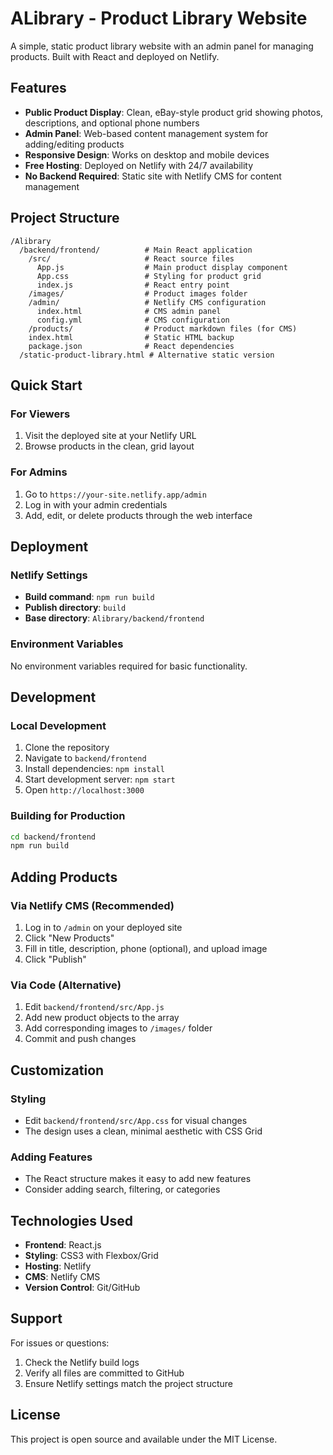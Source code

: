 # ALibrary - Product Library Website

A simple, static product library website with an admin panel for managing products. Built with React and deployed on Netlify.

## Features

- **Public Product Display**: Clean, eBay-style product grid showing photos, descriptions, and optional phone numbers
- **Admin Panel**: Web-based content management system for adding/editing products
- **Responsive Design**: Works on desktop and mobile devices
- **Free Hosting**: Deployed on Netlify with 24/7 availability
- **No Backend Required**: Static site with Netlify CMS for content management

## Project Structure

```
/Alibrary
  /backend/frontend/          # Main React application
    /src/                     # React source files
      App.js                  # Main product display component
      App.css                 # Styling for product grid
      index.js                # React entry point
    /images/                  # Product images folder
    /admin/                   # Netlify CMS configuration
      index.html              # CMS admin panel
      config.yml              # CMS configuration
    /products/                # Product markdown files (for CMS)
    index.html                # Static HTML backup
    package.json              # React dependencies
  /static-product-library.html # Alternative static version
```

## Quick Start

### For Viewers
1. Visit the deployed site at your Netlify URL
2. Browse products in the clean, grid layout

### For Admins
1. Go to `https://your-site.netlify.app/admin`
2. Log in with your admin credentials
3. Add, edit, or delete products through the web interface

## Deployment

### Netlify Settings
- **Build command**: `npm run build`
- **Publish directory**: `build`
- **Base directory**: `Alibrary/backend/frontend`

### Environment Variables
No environment variables required for basic functionality.

## Development

### Local Development
1. Clone the repository
2. Navigate to `backend/frontend`
3. Install dependencies: `npm install`
4. Start development server: `npm start`
5. Open `http://localhost:3000`

### Building for Production
```bash
cd backend/frontend
npm run build
```

## Adding Products

### Via Netlify CMS (Recommended)
1. Log in to `/admin` on your deployed site
2. Click "New Products"
3. Fill in title, description, phone (optional), and upload image
4. Click "Publish"

### Via Code (Alternative)
1. Edit `backend/frontend/src/App.js`
2. Add new product objects to the array
3. Add corresponding images to `/images/` folder
4. Commit and push changes

## Customization

### Styling
- Edit `backend/frontend/src/App.css` for visual changes
- The design uses a clean, minimal aesthetic with CSS Grid

### Adding Features
- The React structure makes it easy to add new features
- Consider adding search, filtering, or categories

## Technologies Used

- **Frontend**: React.js
- **Styling**: CSS3 with Flexbox/Grid
- **Hosting**: Netlify
- **CMS**: Netlify CMS
- **Version Control**: Git/GitHub

## Support

For issues or questions:
1. Check the Netlify build logs
2. Verify all files are committed to GitHub
3. Ensure Netlify settings match the project structure

## License

This project is open source and available under the MIT License. 